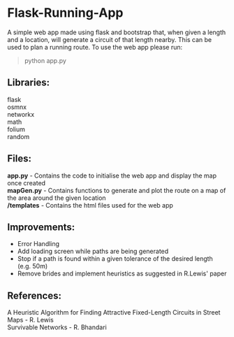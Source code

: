 # Flask-Running-App
A simple web app made using flask and bootstrap that, when given a length and a location, will generate a circuit of that length nearby. This can be used to plan a running route. To use the web app please run:
> python app.py

## Libraries:
flask  
osmnx  
networkx  
math  
folium  
random  

## Files:
**app.py** - Contains the code to initialise the web app and display the map once created  
**mapGen.py** - Contains functions to generate and plot the route on a map of the area around the given location  
**/templates** - Contains the html files used for the web app

## Improvements:
* Error Handling
* Add loading screen while paths are being generated
* Stop if a path is found within a given tolerance of the desired length (e.g. 50m)
* Remove brides and implement heuristics as suggested in R.Lewis' paper

## References:
A Heuristic Algorithm for Finding Attractive Fixed-Length Circuits in Street Maps - R. Lewis  
Survivable Networks - R. Bhandari

